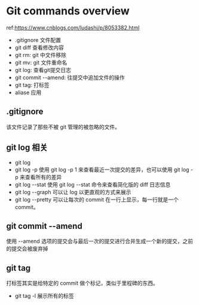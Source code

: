 # Git commands overview
ref:https://www.cnblogs.com/ludashi/p/8053382.html
* .gitignore 文件配置
* git diff 查看修改内容
* git rm: git 中文件移除
* git mv: git 文件重命名
* git log: 查看git提交日志
* git commit --amend: 往提交中追加文件的操作
* git tag: 打标签
* aliase 应用

## .gitignore
该文件记录了那些不被 git 管理的被忽略的文件。

## git log 相关
* git log
* git log -p
使用 git log -p 1 来查看最近一次提交的差异，也可以使用 git log -p 来查看所有的差异
* git log --stat
使用 git log --stat 命令来查看简化版的 diff 日志信息
* git log --graph
可以让 log 以更直观的方式来展示
* git log --pretty
可以让每次的 commit 在一行上显示，每一行就是一个 commit。

## git commit --amend
使用 --amend 选项的提交会与最后一次的提交进行合并生成一个新的提交，之前的提交会被废弃掉

## git tag
打标签其实是给特定的 commit 做个标记，类似于里程碑的东西。
* git tag -l
展示所有的标签
